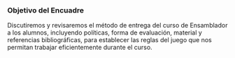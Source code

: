 ### Objetivo del Encuadre

Discutiremos y revisaremos el método de entrega del curso de Ensamblador a los alumnos, incluyendo políticas, forma de evaluación, material y referencias bibliográficas, para establecer las reglas del juego que nos permitan trabajar eficientemente durante el curso.